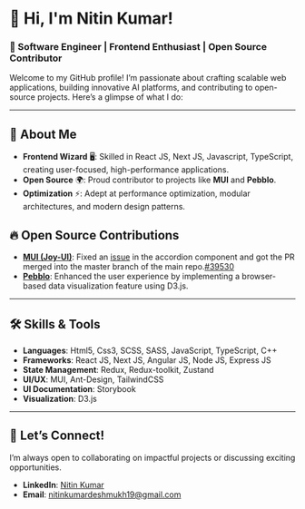 # 👋 Hi, I'm Nitin Kumar!  
### 🚀 Software Engineer | Frontend Enthusiast | Open Source Contributor  

Welcome to my GitHub profile! I’m passionate about crafting scalable web applications, building innovative AI platforms, and contributing to open-source projects. Here’s a glimpse of what I do:  

---

## 🌟 **About Me**  
- **Frontend Wizard** 🖥️: Skilled in React JS, Next JS, Javascript, TypeScript, creating user-focused, high-performance applications.   
- **Open Source** 🌍: Proud contributor to projects like **MUI** and **Pebblo**.  
- **Optimization** ⚡: Adept at performance optimization, modular architectures, and modern design patterns.  

## 🔥 **Open Source Contributions**  
- **[MUI (Joy-UI)](https://github.com/mui/material-ui)**: Fixed an [issue](https://github.com/mui/material-ui/issues/39530) in the accordion component and got the PR merged into the master branch of the main repo.[#39530](https://github.com/mui/material-ui/issues/39530)  
- **[Pebblo](https://github.com/daxa-ai/pebblo)**: Enhanced the user experience by implementing a browser-based data visualization feature using D3.js.  

---

## 🛠️ **Skills & Tools**  
- **Languages**: Html5, Css3, SCSS, SASS, JavaScript, TypeScript, C++ 
- **Frameworks**: React JS, Next JS, Angular JS, Node JS, Express JS 
- **State Management**: Redux, Redux-toolkit, Zustand
- **UI/UX**: MUI, Ant-Design, TailwindCSS
- **UI Documentation**: Storybook
- **Visualization**: D3.js   

---

## 💬 Let’s Connect!  
I’m always open to collaborating on impactful projects or discussing exciting opportunities.  
- **LinkedIn**: [Nitin Kumar](https://www.linkedin.com/in/nitin-kumar-343b741ab/) 
- **Email**: [nitinkumardeshmukh19@gmail.com](mailto:nitinkumardeshmukh19@gmail.com) 
